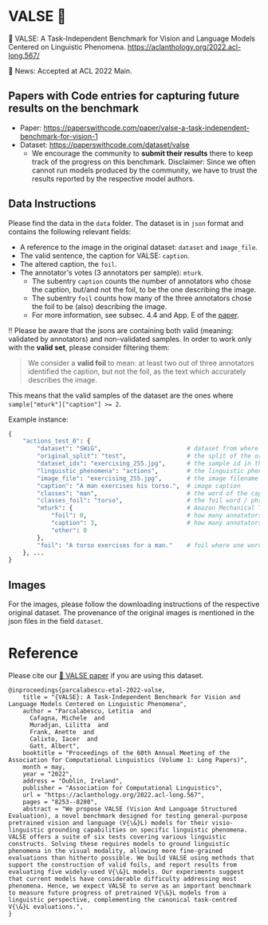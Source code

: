 # VALSE :dancer:

:dancer: VALSE: A Task-Independent Benchmark for Vision and Language Models Centered on Linguistic Phenomena. https://aclanthology.org/2022.acl-long.567/

📰 News: Accepted at ACL 2022 Main.

## Papers with Code entries for capturing future results on the benchmark
* Paper: https://paperswithcode.com/paper/valse-a-task-independent-benchmark-for-vision-1
* Dataset: https://paperswithcode.com/dataset/valse
   * We encourage the community to **submit their results** there to keep track of the progress on this benchmark. Disclaimer: Since we often cannot run models produced by the community, we have to trust the results reported by the respective model authors.

## Data Instructions
Please find the data in the `data` folder. The dataset is in `json` format and contains the following relevant fields:
* A reference to the image in the original dataset: `dataset` and `image_file`.
* The valid sentence, the caption for VALSE: `caption`.
* The altered caption, the `foil`.
* The annotator's votes (3 annotators per sample): `mturk`.
    * The subentry `caption` counts the number of annotators who chose the caption, but/and not the foil, to be the one describing the image.
    * The subentry `foil` counts how many of the three annotators chose the foil to be (also) describing the image.
    * For more information, see subsec. 4.4 and App. E of the [paper](https://aclanthology.org/2022.acl-long.567/).

:bangbang: Please be aware that the jsons are containing both valid (meaning: validated by annotators) and non-validated samples. In order to work only with the **valid set**, please consider filtering them:

> We consider a **valid foil** to mean: at least two out of three annotators identified the caption, but not the foil, as the text which accurately describes the image.

This means that the valid samples of the dataset are the ones where `sample["mturk"]["caption"] >= 2`.

Example instance:
```python
{
    "actions_test_0": {
        "dataset": "SWiG",                        # dataset from where the image and caption originate from
        "original_split": "test",                 # the split of the original dataset in which the sample belonged to
        "dataset_idx": "exercising_255.jpg",      # the sample id in the original dataset
        "linguistic_phenomena": "actions",        # the linguistic phenomenon targeted
        "image_file": "exercising_255.jpg",       # the image filename (in the original dataset)
        "caption": "A man exercises his torso.",  # image caption
        "classes": "man",                         # the word of the caption that was replaced
        "classes_foil": "torso",                  # the foil word / phrase
        "mturk": {                                # Amazon Mechanical Turk annotation (validation) results
            "foil": 0,                            # how many annotators voted that the foil describes the image
            "caption": 3,                         # how many annotators voted that the caption only (and not the foil) to describe the image
            "other": 0
        },
        "foil": "A torso exercises for a man."    # foil where one word / phrase is exchanged in the original caption such that the foil caption does not describe the image anymore
    }, ...
}
```

## Images
For the images, please follow the downloading instructions of the respective original dataset. The provenance of the original images is mentioned in the json files in the field `dataset`.

# Reference
Please cite our [:dancer: VALSE paper](https://aclanthology.org/2022.acl-long.567/) if you are using this dataset.

```
@inproceedings{parcalabescu-etal-2022-valse,
    title = "{VALSE}: A Task-Independent Benchmark for Vision and Language Models Centered on Linguistic Phenomena",
    author = "Parcalabescu, Letitia  and
      Cafagna, Michele  and
      Muradjan, Lilitta  and
      Frank, Anette  and
      Calixto, Iacer  and
      Gatt, Albert",
    booktitle = "Proceedings of the 60th Annual Meeting of the Association for Computational Linguistics (Volume 1: Long Papers)",
    month = may,
    year = "2022",
    address = "Dublin, Ireland",
    publisher = "Association for Computational Linguistics",
    url = "https://aclanthology.org/2022.acl-long.567",
    pages = "8253--8280",
    abstract = "We propose VALSE (Vision And Language Structured Evaluation), a novel benchmark designed for testing general-purpose pretrained vision and language (V{\&}L) models for their visio-linguistic grounding capabilities on specific linguistic phenomena. VALSE offers a suite of six tests covering various linguistic constructs. Solving these requires models to ground linguistic phenomena in the visual modality, allowing more fine-grained evaluations than hitherto possible. We build VALSE using methods that support the construction of valid foils, and report results from evaluating five widely-used V{\&}L models. Our experiments suggest that current models have considerable difficulty addressing most phenomena. Hence, we expect VALSE to serve as an important benchmark to measure future progress of pretrained V{\&}L models from a linguistic perspective, complementing the canonical task-centred V{\&}L evaluations.",
}
```
